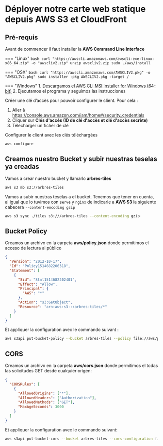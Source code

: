 # Déployer notre carte web statique depuis AWS S3 et CloudFront

## Pré-requis

Avant de commencer il faut installer la **AWS Command Line Interface**

=== "Linux"
    ```bash
    curl "https://awscli.amazonaws.com/awscli-exe-linux-x86_64.zip" -o "awscliv2.zip"
    unzip awscliv2.zip
    sudo ./aws/install
    ```

=== "OSX"
    ```bash
    curl "https://awscli.amazonaws.com/AWSCLIV2.pkg" -o "AWSCLIV2.pkg"
    sudo installer -pkg AWSCLIV2.pkg -target /
    ```

=== "Windows"
    1. [Descargamos el AWS CLI MSI installer for Windows (64-bit)][1]
    2. Ejecutamos el programa y seguimos las instrucciones

Créer une clé d’accès pour pouvoir configurer le client. Pour cela : 

1. Aller à <https://console.aws.amazon.com/iam/home#/security_credentials>
2. Cliquer sur **Clés d'accès (ID de clé d'accès et clé d'accès secrète)**
3. Télecharger un ficher de clé

Configurer le client avec les clés téléchargées 

```bash
aws configure
```

## Creamos nuestro Bucket y subir nuestras teselas ya creadas

Vamos a crear nuestro bucket y llamarlo **arbres-tiles**

```sh
aws s3 mb s3://arbres-tiles
```

Vamos a subir nuestras teselas a el bucket. Tenemos que tener en cuenta, al 
igual que lo tuvimos con `serve` y `nginx` de indicarle a **AWS S3** la siguiente cabecera
`--content-encoding gzip` 

```sh
aws s3 sync ./tiles s3:///arbres-tiles --content-encoding gzip
```

## Bucket Policy

Creamos un archivo en la carpeta **aws/policy.json** donde permitimos el acceso de
lectura al público

```json
{
  "Version": "2012-10-17",
  "Id": "Policy1514682206318",
  "Statement": [
    {
      "Sid": "Stmt1514682202401",
      "Effect": "Allow",
      "Principal": {
        "AWS": "*"
      },
      "Action": "s3:GetObject",
      "Resource": "arn:aws:s3:::arbres-tiles/*"
    }
  ]
}
```

Et appliquer la configuration avec le commando suivant :

```sh
aws s3api put-bucket-policy --bucket arbres-tiles --policy file://aws/policy.json 
```

## CORS

Creamos un archivo en la carpeta **aws/cors.json** donde permitimos el todas las 
solicitudes GET desde cualquier origen:

```json
{
  "CORSRules": [
    {
      "AllowedOrigins": ["*"],
      "AllowedHeaders": ["Authorization"],
      "AllowedMethods": ["GET"],
      "MaxAgeSeconds": 3000
    }
  ]
}
```

Et appliquer la configuration avec le commando suivant:

```sh
aws s3api put-bucket-cors --bucket arbres-tiles --cors-configuration file://aws/cors.json
```

[1]: https://awscli.amazonaws.com/AWSCLIV2.msi